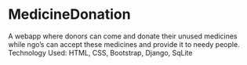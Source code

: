 # MedicineDonation
A webapp where donors can come and donate their unused medicines while ngo’s can accept these medicines and provide it to needy people.
Technology Used: HTML, CSS, Bootstrap, Django, SqLite
